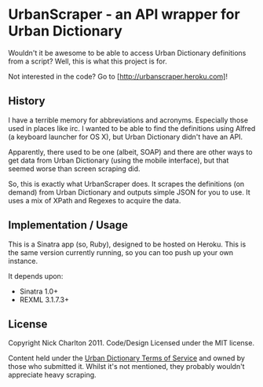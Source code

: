 # UrbanScraper - an API wrapper for Urban Dictionary

Wouldn't it be awesome to be able to access Urban Dictionary definitions from a script? Well, this is what this project is for.

Not interested in the code? Go to [http://urbanscraper.heroku.com]!

## History

I have a terrible memory for abbreviations and acronyms. Especially those used in places like irc. I wanted to be able to find the definitions using Alfred (a keyboard launcher for OS X), but Urban Dictionary didn't have an API.

Apparently, there used to be one (albeit, SOAP) and there are other ways to get data from Urban Dictionary (using the mobile interface), but that seemed worse than screen scraping did.

So, this is exactly what UrbanScraper does. It scrapes the definitions (on demand) from Urban Dictionary and outputs simple JSON for you to use. It uses a mix of XPath and Regexes to acquire the data.

## Implementation / Usage

This is a Sinatra app (so, Ruby), designed to be hosted on Heroku. This is the same version currently running, so you can too push up your own instance.

It depends upon:

* Sinatra 1.0+
* REXML 3.1.7.3+

## License

Copyright Nick Charlton 2011. Code/Design Licensed under the MIT license.

Content held under the [Urban Dictionary Terms of Service](http://www.urbandictionary.com/tos.php) and owned by those who submitted it. Whilst it's not mentioned, they probably wouldn't appreciate heavy scraping.

